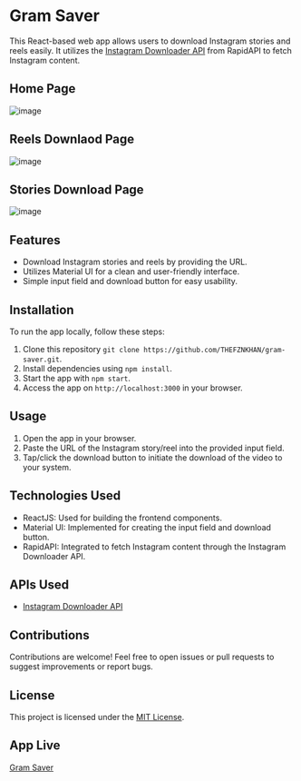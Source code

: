 # Gram Saver

This React-based web app allows users to download Instagram stories and reels easily. It utilizes the [Instagram Downloader API](https://rapidapi.com/mrngstar/api/instagram-bulk-scraper-latest) from RapidAPI to fetch Instagram content.

## Home Page
![image](https://github.com/THEFZNKHAN/insta-saver/assets/124388165/e766a1dd-4719-4376-a71f-3a6b392572a2)

## Reels Downlaod Page
![image](https://github.com/THEFZNKHAN/insta-saver/assets/124388165/4818fe32-70ed-4ab4-9975-6f5007d51ed9)

## Stories Download Page
![image](https://github.com/THEFZNKHAN/insta-saver/assets/124388165/2540503f-db20-44ba-b60d-05fe7d9ac410)

## Features

- Download Instagram stories and reels by providing the URL.
- Utilizes Material UI for a clean and user-friendly interface.
- Simple input field and download button for easy usability.
  
## Installation

To run the app locally, follow these steps:

1. Clone this repository `git clone https://github.com/THEFZNKHAN/gram-saver.git`.
2. Install dependencies using `npm install`.
3. Start the app with `npm start`.
4. Access the app on `http://localhost:3000` in your browser.

## Usage

1. Open the app in your browser.
2. Paste the URL of the Instagram story/reel into the provided input field.
3. Tap/click the download button to initiate the download of the video to your system.

## Technologies Used

- ReactJS: Used for building the frontend components.
- Material UI: Implemented for creating the input field and download button.
- RapidAPI: Integrated to fetch Instagram content through the Instagram Downloader API.

## APIs Used

- [Instagram Downloader API](https://rapidapi.com/mrngstar/api/instagram-bulk-scraper-latest)

## Contributions

Contributions are welcome! Feel free to open issues or pull requests to suggest improvements or report bugs.

## License

This project is licensed under the [MIT License](LICENSE).

## App Live

[Gram Saver](https://gram-saver.web.app/)
